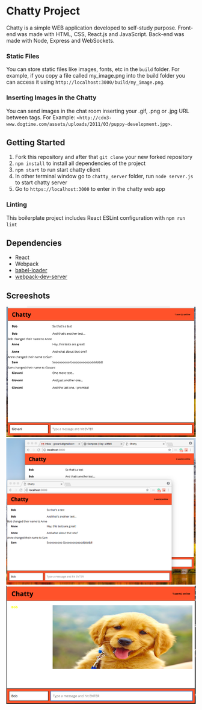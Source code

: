 # Chatty Project

Chatty is a simple WEB application developed to self-study purpose.
Front-end was made with HTML, CSS, React.js and JavaScript.
Back-end was made with Node, Express and WebSockets.

### Static Files

You can store static files like images, fonts, etc in the `build` folder.
For example, if you copy a file called my_image.png into the build folder you can access it using `http://localhost:3000/build/my_image.png`.

### Inserting Images in the Chatty

You can send images in the chat room inserting your .gif, .png or .jpg URL between tags.
For Example: `<http://cdn3-www.dogtime.com/assets/uploads/2011/03/puppy-development.jpg>`.

## Getting Started

1. Fork this repository and after that `git clone` your new forked repository
2. `npm install` to install all dependencies of the project
3. `npm start` to run start chatty client
4. In other terminal window go to `chatty_server` folder, run `node server.js` to start chatty server
5. Go to `https://localhost:3000` to enter in the chatty web app

### Linting

This boilerplate project includes React ESLint configuration with `npm run lint`

## Dependencies

* React
* Webpack
* [babel-loader](https://github.com/babel/babel-loader)
* [webpack-dev-server](https://github.com/webpack/webpack-dev-server)

## Screeshots

!["Index Page"](./docs/chatty_screen.png)
!["Multiple users"](./docs/chatty_websocket.png)
!["You can send images"](./docs/chatty_img.png)